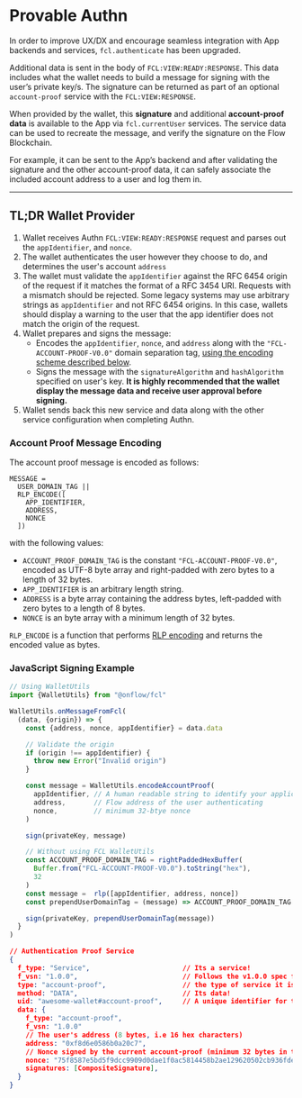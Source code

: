 # Provable Authn

In order to improve UX/DX and encourage seamless integration with App backends and services, `fcl.authenticate` has been upgraded.

Additional data is sent in the body of `FCL:VIEW:READY:RESPONSE`. This data includes what the wallet needs to build a message for signing with the user’s private key/s.
The signature can be returned as part of an optional `account-proof` service with the `FCL:VIEW:RESPONSE`.

When provided by the wallet, this **signature** and additional **account-proof data** is available to the App via `fcl.currentUser` services. The service data can be used to recreate the message, and verify the signature on the Flow Blockchain.

For example, it can be sent to the App’s backend and after validating the signature and the other account-proof data, it can safely associate the included account address to a user and log them in.

---

## TL;DR Wallet Provider

1. Wallet receives Authn `FCL:VIEW:READY:RESPONSE` request and parses out the `appIdentifier`, and `nonce`.
2. The wallet authenticates the user however they choose to do, and determines the user's account `address`
4. The wallet must validate the `appIdentifier` against the RFC 6454 origin of the request if it matches the
   format of a RFC 3454 URI.  Requests with a mismatch should be rejected.  Some legacy systems may use arbitrary strings as `appIdentifier` and not RFC 6454 origins. In this case, wallets should display a warning to the user that the app identifier does not match the origin of the request.
5. Wallet prepares and signs the message:
      - Encodes the `appIdentifier`, `nonce`, and `address` along with the `"FCL-ACCOUNT-PROOF-V0.0"` domain separation tag, [using the encoding scheme described below](#account-proof-message-encoding).
      - Signs the message with the `signatureAlgorithm` and `hashAlgorithm` specified on user's key. **It is highly recommended that the wallet display the message data and receive user approval before signing.**
6. Wallet sends back this new service and data along with the other service configuration when completing Authn.

### Account Proof Message Encoding

The account proof message is encoded as follows:

```text
MESSAGE = 
  USER_DOMAIN_TAG ||
  RLP_ENCODE([
    APP_IDENTIFIER, 
    ADDRESS, 
    NONCE
  ])
```

with the following values:

- `ACCOUNT_PROOF_DOMAIN_TAG` is the constant `"FCL-ACCOUNT-PROOF-V0.0"`, encoded as UTF-8 byte array and right-padded with zero bytes to a length of 32 bytes.
- `APP_IDENTIFIER` is an arbitrary length string.
- `ADDRESS` is a byte array containing the address bytes, left-padded with zero bytes to a length of 8 bytes.
- `NONCE` is an byte array with a minimum length of 32 bytes.

`RLP_ENCODE` is a function that performs [RLP encoding](https://eth.wiki/fundamentals/rlp) and returns the encoded value as bytes.

### JavaScript Signing Example

```javascript
// Using WalletUtils
import {WalletUtils} from "@onflow/fcl"

WalletUtils.onMessageFromFcl(
  (data, {origin}) => {
    const {address, nonce, appIdentifier} = data.data

    // Validate the origin
    if (origin !== appIdentifier) {
      throw new Error("Invalid origin")
    }

    const message = WalletUtils.encodeAccountProof(
      appIdentifier, // A human readable string to identify your application during signing
      address,       // Flow address of the user authenticating
      nonce,         // minimum 32-btye nonce
    )

    sign(privateKey, message)

    // Without using FCL WalletUtils
    const ACCOUNT_PROOF_DOMAIN_TAG = rightPaddedHexBuffer(
      Buffer.from("FCL-ACCOUNT-PROOF-V0.0").toString("hex"),
      32
    )
    const message =  rlp([appIdentifier, address, nonce])
    const prependUserDomainTag = (message) => ACCOUNT_PROOF_DOMAIN_TAG + message

    sign(privateKey, prependUserDomainTag(message))    
  }
)
```

```json
// Authentication Proof Service
{
  f_type: "Service",                       // Its a service!
  f_vsn: "1.0.0",                          // Follows the v1.0.0 spec for the service
  type: "account-proof",                   // the type of service it is
  method: "DATA",                          // Its data!
  uid: "awesome-wallet#account-proof",     // A unique identifier for the service            
  data: {
    f_type: "account-proof",
    f_vsn: "1.0.0"
    // The user's address (8 bytes, i.e 16 hex characters)
    address: "0xf8d6e0586b0a20c7",                 
    // Nonce signed by the current account-proof (minimum 32 bytes in total, i.e 64 hex characters)
    nonce: "75f8587e5bd5f9dcc9909d0dae1f0ac5814458b2ae129620502cb936fde7120a",
    signatures: [CompositeSignature],
  }
}
```
